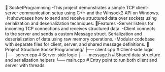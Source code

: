 🔌 SocketProgramming 
-This project demonstrates a simple TCP client-server communication setup using C++ and the Winsock2 API on Windows. -It showcases how to send and receive structured data over sockets using serialization and deserialization techniques. 
🚀Features 
-Server listens for incoming TCP connections and receives structured data. 
-Client connects to the server and sends a custom Message struct. Serialization and deserialization of data using raw memory operations. -Modular codebase with separate files for client, server, and shared message definitions. 
📁 Project Structure 
SocketProgramming/ 
├── client.cpp # Client-side logic 
├── server.cpp # Server-side logic 
├── message.h # Shared data structure and serialization helpers 
└── main.cpp # Entry point to run both client and server with threads